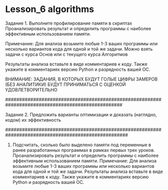 # Lesson_6 algorithms


Задание 1.
Выполните профилирование памяти в скриптах
Проанализировать результат и определить программы с
наиболее эффективным использованием памяти.

Примечание: Для анализа возьмите любые 1-3 ваших программы или несколько
вариантов кода для одной и той же задачи. Можно взять задачи с курса Основ или с текущего курса Алгоритмов

Результаты анализа вставьте в виде комментариев к коду.
Также укажите в комментариях версию Python и разрядность вашей ОС.

ВНИМАНИЕ: ЗАДАНИЯ, В КОТОРЫХ БУДУТ ГОЛЫЕ ЦИФРЫ ЗАМЕРОВ (БЕЗ АНАЛИТИКИ)
БУДУТ ПРИНИМАТЬСЯ С ОЦЕНКОЙ УДОВЛЕТВОРИТЕЛЬНО

##################################################################################################


Задание 2.
 Предложить варианты оптимизации и доказать (наглядно, кодом) их эффективность


####################################################################################################

1. Подсчитать, сколько было выделено памяти под переменные в ранее разработанных программах в рамках первых трех уроков.
   Проанализировать результат и определить программы с наиболее эффективным использованием памяти.
   Примечание: Для анализа возьмите любые 1-3 ваших программы или несколько вариантов кода для одной и той же задачи.
   Результаты анализа вставьте в виде комментариев к коду. Также укажите в комментариях версию Python и разрядность вашей ОС.
